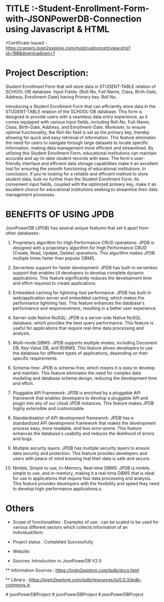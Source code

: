 # TITLE :-Student-Enrollment-Form-with-JSONPowerDB-Connection using Javascript & HTML
*Certificate Issued - https://careers.login2explore.com/mod/customcert/view.php?id=198&downloadown=1

# Project Description:
Student Enrollment Form that will store data in STUDENT-TABLE relation of SCHOOL-DB database.
Input Fields: {Roll-No, Full-Name, Class, Birth-Date, Address, Enrollment-Date} having Primary key: Roll No.

Introducing a Student Enrollment Form that can efficiently store data in the STUDENT-TABLE relation of the SCHOOL-DB database. This form is designed to provide users with a seamless data entry experience, as it comes equipped with various input fields, including Roll-No, Full-Name, Class, Birth-Date, Address, and Enrollment-Date.
Moreover, to ensure optimal functionality, the Roll-No field is set as the primary key, thereby allowing for quick and easy retrieval of information. This feature eliminates the need for users to navigate through large datasets to locate specific information, making data management more efficient and streamlined.
By utilizing this Student Enrollment Form, educational institutions can maintain accurate and up-to-date student records with ease. The form's user-friendly interface and efficient data storage capabilities make it an excellent tool for ensuring the smooth functioning of educational institutions.
In conclusion, if you're looking for a reliable and efficient method to store student data, look no further than the Student Enrollment Form. Its convenient input fields, coupled with the optimized primary key, make it an excellent choice for educational institutions seeking to streamline their data management processes.



# BENEFITS OF USING JPDB
JsonPowerDB (JPDB) has several unique features that set it apart from other databases:

1.  Proprietary algorithm for High Performance CRUD operations: JPDB is designed with a proprietary algorithm for High Performance CRUD (Create, Read, Update, Delete) operations. This algorithm makes JPDB multiple times faster than popular DBMS.

2.  Serverless support for faster development: JPDB has built-in serverless support that enables UI developers to develop complete dynamic applications. This feature significantly reduces the development time and effort required to create applications.

3.  Embedded caching for lightning-fast performance: JPDB has built-in web/application server and embedded caching, which makes the performance lightning fast. This feature enhances the database's performance and responsiveness, resulting in a better user experience.

4.  Server-side Native NoSQL: JPDB is a server-side Native NoSQL database, which provides the best query performance. This feature is useful for applications that require real-time data processing and analysis.

5.  Multi-mode DBMS: JPDB supports multiple modes, including Document DB, Key-Value DB, and RDBMS. This feature allows developers to use the database for different types of applications, depending on their specific requirements.

6.  Schema-free: JPDB is schema-free, which means it is easy to develop and maintain. This feature eliminates the need for complex data modeling and database schema design, reducing the development time and effort.

7.  Pluggable API Framework: JPDB is enriched by a pluggable API framework that enables developers to develop a pluggable API and plugin into any of our cloud JPDB instances. This feature makes JPDB highly extensible and customizable.

8.  Standardisation of API development framework: JPDB has a standardized API development framework that makes the development process easy, more readable, and less error-prone. This feature enhances the database's usability and reduces the likelihood of errors and bugs.

9.  Multiple security layers: JPDB has multiple security layers to ensure data security and protection. This feature provides developers and users with peace of mind knowing that their data is safe and secure.

10. Nimble, Simple to use, In-Memory, Real-time DBMS: JPDB is nimble, simple to use, and in-memory, making it a real-time DBMS that is ideal for use in applications that require fast data processing and analysis. This feature provides developers with the flexibility and speed they need to develop high-performance applications.s.


# Others

* Scope of functionalities :
Examples of use : can be scaled to be used for various different sectors which collects information of an Individual/Item.

* Project status : Completed Successfully

* Website: 
* Sources: Introduction to JsonPowerDB V2.0

** Information Sources : https://login2explore.com/jpdb/docs.html

** Library : https://login2explore.com/jpdb/resources/js/0.0.3/jpdb-commons.js






#   j s o n P o w e r D B P r o j e c t  
 #   j s o n P o w e r D B P r o j e c t  
 #   j s o n P o w e r D B P r o j e c t  
 